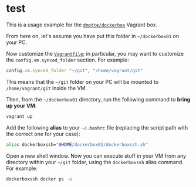 # test

This is a usage example for the [`dmotte/dockerbox`](https://app.vagrantup.com/dmotte/boxes/dockerbox) Vagrant box.

From here on, let's assume you have put this folder in `~/dockerbox01` on your PC.

Now customize the [`Vagrantfile`](Vagrantfile); in particular, you may want to customize the `config.vm.synced_folder` section. For example:

```ruby
config.vm.synced_folder "~/git", "/home/vagrant/git"
```

This means that the `~/git` folder on your PC will be mounted to `/home/vagrant/git` inside the VM.

Then, from the `~/dockerbox01` directory, run the following command to **bring up your VM**:

```bash
vagrant up
```

Add the following **alias** to your `~/.bashrc` file (replacing the script path with the correct one for your case):

```bash
alias dockerboxssh="$HOME/dockerbox01/dockerboxssh.sh"
```

Open a new shell window. Now you can execute stuff in your VM from any directory within your `~/git` folder, using the `dockerboxssh` alias command. For example:

```bash
dockerboxssh docker ps -a
```
